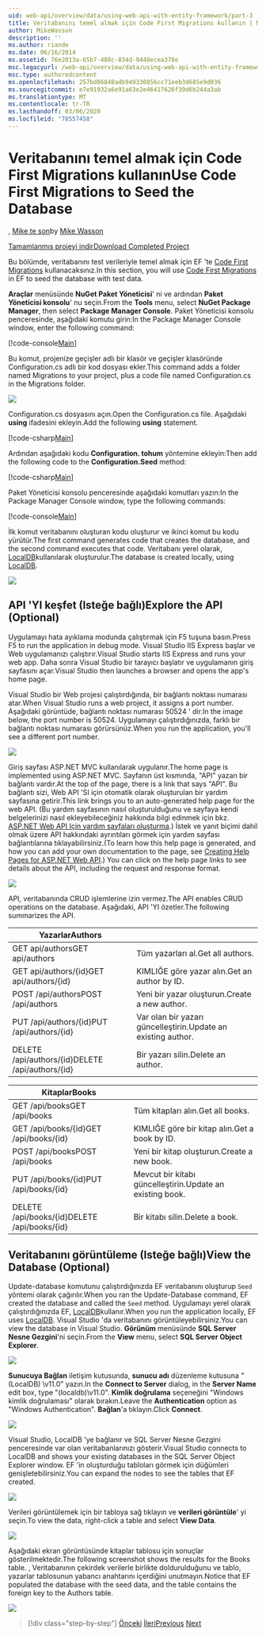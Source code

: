 ```yaml
---
uid: web-api/overview/data/using-web-api-with-entity-framework/part-3
title: Veritabanını temel almak için Code First Migrations kullanın | Microsoft Docs
author: MikeWasson
description: ''
ms.author: riande
ms.date: 06/16/2014
ms.assetid: 76e2013a-65b7-488c-834d-9448ecea378e
msc.legacyurl: /web-api/overview/data/using-web-api-with-entity-framework/part-3
msc.type: authoredcontent
ms.openlocfilehash: 257bd06848adb949330856cc71eeb3d685e9d036
ms.sourcegitcommit: e7e91932a6e91a63e2e46417626f39d6b244a3ab
ms.translationtype: MT
ms.contentlocale: tr-TR
ms.lasthandoff: 03/06/2020
ms.locfileid: "78557458"
---
```

# <a name="use-code-first-migrations-to-seed-the-database"></a><span data-ttu-id="cf07b-102">Veritabanını temel almak için Code First Migrations kullanın</span><span class="sxs-lookup"><span data-stu-id="cf07b-102">Use Code First Migrations to Seed the Database</span></span>

<span data-ttu-id="cf07b-103">, [Mike te son](https://github.com/MikeWasson)</span><span class="sxs-lookup"><span data-stu-id="cf07b-103">by [Mike Wasson](https://github.com/MikeWasson)</span></span>

[<span data-ttu-id="cf07b-104">Tamamlanmış projeyi indir</span><span class="sxs-lookup"><span data-stu-id="cf07b-104">Download Completed Project</span></span>](https://github.com/MikeWasson/BookService)

<span data-ttu-id="cf07b-105">Bu bölümde, veritabanını test verileriyle temel almak için EF 'te [Code First Migrations](https://msdn.microsoft.com/data/jj591621) kullanacaksınız.</span><span class="sxs-lookup"><span data-stu-id="cf07b-105">In this section, you will use [Code First Migrations](https://msdn.microsoft.com/data/jj591621) in EF to seed the database with test data.</span></span>

<span data-ttu-id="cf07b-106">**Araçlar** menüsünde **NuGet Paket Yöneticisi**' ni ve ardından **Paket Yöneticisi konsolu**' nu seçin.</span><span class="sxs-lookup"><span data-stu-id="cf07b-106">From the **Tools** menu, select **NuGet Package Manager**, then select **Package Manager Console**.</span></span> <span data-ttu-id="cf07b-107">Paket Yöneticisi konsolu penceresinde, aşağıdaki komutu girin:</span><span class="sxs-lookup"><span data-stu-id="cf07b-107">In the Package Manager Console window, enter the following command:</span></span>

[!code-console[Main](part-3/samples/sample1.cmd)]

<span data-ttu-id="cf07b-108">Bu komut, projenize geçişler adlı bir klasör ve geçişler klasöründe Configuration.cs adlı bir kod dosyası ekler.</span><span class="sxs-lookup"><span data-stu-id="cf07b-108">This command adds a folder named Migrations to your project, plus a code file named Configuration.cs in the Migrations folder.</span></span>

![](part-3/_static/image1.png)

<span data-ttu-id="cf07b-109">Configuration.cs dosyasını açın.</span><span class="sxs-lookup"><span data-stu-id="cf07b-109">Open the Configuration.cs file.</span></span> <span data-ttu-id="cf07b-110">Aşağıdaki **using** ifadesini ekleyin.</span><span class="sxs-lookup"><span data-stu-id="cf07b-110">Add the following **using** statement.</span></span>

[!code-csharp[Main](part-3/samples/sample2.cs)]

<span data-ttu-id="cf07b-111">Ardından aşağıdaki kodu **Configuration. tohum** yöntemine ekleyin:</span><span class="sxs-lookup"><span data-stu-id="cf07b-111">Then add the following code to the **Configuration.Seed** method:</span></span>

[!code-csharp[Main](part-3/samples/sample3.cs)]

<span data-ttu-id="cf07b-112">Paket Yöneticisi konsolu penceresinde aşağıdaki komutları yazın:</span><span class="sxs-lookup"><span data-stu-id="cf07b-112">In the Package Manager Console window, type the following commands:</span></span>

[!code-console[Main](part-3/samples/sample4.cmd)]

<span data-ttu-id="cf07b-113">İlk komut veritabanını oluşturan kodu oluşturur ve ikinci komut bu kodu yürütür.</span><span class="sxs-lookup"><span data-stu-id="cf07b-113">The first command generates code that creates the database, and the second command executes that code.</span></span> <span data-ttu-id="cf07b-114">Veritabanı yerel olarak, [LocalDB](https://msdn.microsoft.com/library/hh510202.aspx)kullanılarak oluşturulur.</span><span class="sxs-lookup"><span data-stu-id="cf07b-114">The database is created locally, using [LocalDB](https://msdn.microsoft.com/library/hh510202.aspx).</span></span>

![](part-3/_static/image2.png)

## <a name="explore-the-api-optional"></a><span data-ttu-id="cf07b-115">API 'YI keşfet (Isteğe bağlı)</span><span class="sxs-lookup"><span data-stu-id="cf07b-115">Explore the API (Optional)</span></span>

<span data-ttu-id="cf07b-116">Uygulamayı hata ayıklama modunda çalıştırmak için F5 tuşuna basın.</span><span class="sxs-lookup"><span data-stu-id="cf07b-116">Press F5 to run the application in debug mode.</span></span> <span data-ttu-id="cf07b-117">Visual Studio IIS Express başlar ve Web uygulamanızı çalıştırır.</span><span class="sxs-lookup"><span data-stu-id="cf07b-117">Visual Studio starts IIS Express and runs your web app.</span></span> <span data-ttu-id="cf07b-118">Daha sonra Visual Studio bir tarayıcı başlatır ve uygulamanın giriş sayfasını açar.</span><span class="sxs-lookup"><span data-stu-id="cf07b-118">Visual Studio then launches a browser and opens the app's home page.</span></span>

<span data-ttu-id="cf07b-119">Visual Studio bir Web projesi çalıştırdığında, bir bağlantı noktası numarası atar.</span><span class="sxs-lookup"><span data-stu-id="cf07b-119">When Visual Studio runs a web project, it assigns a port number.</span></span> <span data-ttu-id="cf07b-120">Aşağıdaki görüntüde, bağlantı noktası numarası 50524 ' dir.</span><span class="sxs-lookup"><span data-stu-id="cf07b-120">In the image below, the port number is 50524.</span></span> <span data-ttu-id="cf07b-121">Uygulamayı çalıştırdığınızda, farklı bir bağlantı noktası numarası görürsünüz.</span><span class="sxs-lookup"><span data-stu-id="cf07b-121">When you run the application, you'll see a different port number.</span></span>

![](part-3/_static/image3.png)

<span data-ttu-id="cf07b-122">Giriş sayfası ASP.NET MVC kullanılarak uygulanır.</span><span class="sxs-lookup"><span data-stu-id="cf07b-122">The home page is implemented using ASP.NET MVC.</span></span> <span data-ttu-id="cf07b-123">Sayfanın üst kısmında, "API" yazan bir bağlantı vardır.</span><span class="sxs-lookup"><span data-stu-id="cf07b-123">At the top of the page, there is a link that says "API".</span></span> <span data-ttu-id="cf07b-124">Bu bağlantı sizi, Web API 'SI için otomatik olarak oluşturulan bir yardım sayfasına getirir.</span><span class="sxs-lookup"><span data-stu-id="cf07b-124">This link brings you to an auto-generated help page for the web API.</span></span> <span data-ttu-id="cf07b-125">(Bu yardım sayfasının nasıl oluşturulduğunu ve sayfaya kendi belgelerinizi nasıl ekleyebileceğiniz hakkında bilgi edinmek için bkz. [ASP.NET Web API Için yardım sayfaları oluşturma](../../getting-started-with-aspnet-web-api/creating-api-help-pages.md).) İstek ve yanıt biçimi dahil olmak üzere API hakkındaki ayrıntıları görmek için yardım sayfası bağlantılarına tıklayabilirsiniz.</span><span class="sxs-lookup"><span data-stu-id="cf07b-125">(To learn how this help page is generated, and how you can add your own documentation to the page, see [Creating Help Pages for ASP.NET Web API](../../getting-started-with-aspnet-web-api/creating-api-help-pages.md).) You can click on the help page links to see details about the API, including the request and response format.</span></span>

![](part-3/_static/image4.png)

<span data-ttu-id="cf07b-126">API, veritabanında CRUD işlemlerine izin vermez.</span><span class="sxs-lookup"><span data-stu-id="cf07b-126">The API enables CRUD operations on the database.</span></span> <span data-ttu-id="cf07b-127">Aşağıdaki, API 'YI özetler.</span><span class="sxs-lookup"><span data-stu-id="cf07b-127">The following summarizes the API.</span></span>

| <span data-ttu-id="cf07b-128">Yazarlar</span><span class="sxs-lookup"><span data-stu-id="cf07b-128">Authors</span></span> |  |
| --- | -- |
| <span data-ttu-id="cf07b-129">GET api/authors</span><span class="sxs-lookup"><span data-stu-id="cf07b-129">GET api/authors</span></span> | <span data-ttu-id="cf07b-130">Tüm yazarları al.</span><span class="sxs-lookup"><span data-stu-id="cf07b-130">Get all authors.</span></span> |
| <span data-ttu-id="cf07b-131">GET api/authors/{id}</span><span class="sxs-lookup"><span data-stu-id="cf07b-131">GET api/authors/{id}</span></span> | <span data-ttu-id="cf07b-132">KIMLIĞE göre yazar alın.</span><span class="sxs-lookup"><span data-stu-id="cf07b-132">Get an author by ID.</span></span> |
| <span data-ttu-id="cf07b-133">POST /api/authors</span><span class="sxs-lookup"><span data-stu-id="cf07b-133">POST /api/authors</span></span> | <span data-ttu-id="cf07b-134">Yeni bir yazar oluşturun.</span><span class="sxs-lookup"><span data-stu-id="cf07b-134">Create a new author.</span></span> |
| <span data-ttu-id="cf07b-135">PUT /api/authors/{id}</span><span class="sxs-lookup"><span data-stu-id="cf07b-135">PUT /api/authors/{id}</span></span> | <span data-ttu-id="cf07b-136">Var olan bir yazarı güncelleştirin.</span><span class="sxs-lookup"><span data-stu-id="cf07b-136">Update an existing author.</span></span> |
| <span data-ttu-id="cf07b-137">DELETE /api/authors/{id}</span><span class="sxs-lookup"><span data-stu-id="cf07b-137">DELETE /api/authors/{id}</span></span> | <span data-ttu-id="cf07b-138">Bir yazarı silin.</span><span class="sxs-lookup"><span data-stu-id="cf07b-138">Delete an author.</span></span> |

| <span data-ttu-id="cf07b-139">Kitaplar</span><span class="sxs-lookup"><span data-stu-id="cf07b-139">Books</span></span> |  |
| --- | -- |
| <span data-ttu-id="cf07b-140">GET /api/books</span><span class="sxs-lookup"><span data-stu-id="cf07b-140">GET /api/books</span></span> | <span data-ttu-id="cf07b-141">Tüm kitapları alın.</span><span class="sxs-lookup"><span data-stu-id="cf07b-141">Get all books.</span></span> |
| <span data-ttu-id="cf07b-142">GET /api/books/{id}</span><span class="sxs-lookup"><span data-stu-id="cf07b-142">GET /api/books/{id}</span></span> | <span data-ttu-id="cf07b-143">KIMLIĞE göre bir kitap alın.</span><span class="sxs-lookup"><span data-stu-id="cf07b-143">Get a book by ID.</span></span> |
| <span data-ttu-id="cf07b-144">POST /api/books</span><span class="sxs-lookup"><span data-stu-id="cf07b-144">POST /api/books</span></span> | <span data-ttu-id="cf07b-145">Yeni bir kitap oluşturun.</span><span class="sxs-lookup"><span data-stu-id="cf07b-145">Create a new book.</span></span> |
| <span data-ttu-id="cf07b-146">PUT /api/books/{id}</span><span class="sxs-lookup"><span data-stu-id="cf07b-146">PUT /api/books/{id}</span></span> | <span data-ttu-id="cf07b-147">Mevcut bir kitabı güncelleştirin.</span><span class="sxs-lookup"><span data-stu-id="cf07b-147">Update an existing book.</span></span> |
| <span data-ttu-id="cf07b-148">DELETE /api/books/{id}</span><span class="sxs-lookup"><span data-stu-id="cf07b-148">DELETE /api/books/{id}</span></span> | <span data-ttu-id="cf07b-149">Bir kitabı silin.</span><span class="sxs-lookup"><span data-stu-id="cf07b-149">Delete a book.</span></span> |

## <a name="view-the-database-optional"></a><span data-ttu-id="cf07b-150">Veritabanını görüntüleme (Isteğe bağlı)</span><span class="sxs-lookup"><span data-stu-id="cf07b-150">View the Database (Optional)</span></span>

<span data-ttu-id="cf07b-151">Update-database komutunu çalıştırdığınızda EF veritabanını oluşturup `Seed` yöntemi olarak çağırılır.</span><span class="sxs-lookup"><span data-stu-id="cf07b-151">When you ran the Update-Database command, EF created the database and called the `Seed` method.</span></span> <span data-ttu-id="cf07b-152">Uygulamayı yerel olarak çalıştırdığınızda EF, [LocalDB](https://blogs.msdn.com/b/sqlexpress/archive/2011/07/12/introducing-localdb-a-better-sql-express.aspx)kullanır.</span><span class="sxs-lookup"><span data-stu-id="cf07b-152">When you run the application locally, EF uses [LocalDB](https://blogs.msdn.com/b/sqlexpress/archive/2011/07/12/introducing-localdb-a-better-sql-express.aspx).</span></span> <span data-ttu-id="cf07b-153">Visual Studio 'da veritabanını görüntüleyebilirsiniz.</span><span class="sxs-lookup"><span data-stu-id="cf07b-153">You can view the database in Visual Studio.</span></span> <span data-ttu-id="cf07b-154">**Görünüm** menüsünde **SQL Server Nesne Gezgini**'ni seçin.</span><span class="sxs-lookup"><span data-stu-id="cf07b-154">From the **View** menu, select **SQL Server Object Explorer**.</span></span>

![](part-3/_static/image5.png)

<span data-ttu-id="cf07b-155">**Sunucuya Bağlan** iletişim kutusunda, **sunucu adı** düzenleme kutusuna "(LocalDB) \v11.0" yazın.</span><span class="sxs-lookup"><span data-stu-id="cf07b-155">In the **Connect to Server** dialog, in the **Server Name** edit box, type "(localdb)\v11.0".</span></span> <span data-ttu-id="cf07b-156">**Kimlik doğrulama** seçeneğini "Windows kimlik doğrulaması" olarak bırakın.</span><span class="sxs-lookup"><span data-stu-id="cf07b-156">Leave the **Authentication** option as "Windows Authentication".</span></span> <span data-ttu-id="cf07b-157">**Bağlan**'a tıklayın.</span><span class="sxs-lookup"><span data-stu-id="cf07b-157">Click **Connect**.</span></span>

![](part-3/_static/image6.png)

<span data-ttu-id="cf07b-158">Visual Studio, LocalDB 'ye bağlanır ve SQL Server Nesne Gezgini penceresinde var olan veritabanlarınızı gösterir.</span><span class="sxs-lookup"><span data-stu-id="cf07b-158">Visual Studio connects to LocalDB and shows your existing databases in the SQL Server Object Explorer window.</span></span> <span data-ttu-id="cf07b-159">EF 'in oluşturduğu tabloları görmek için düğümleri genişletebilirsiniz.</span><span class="sxs-lookup"><span data-stu-id="cf07b-159">You can expand the nodes to see the tables that EF created.</span></span>

![](part-3/_static/image7.png)

<span data-ttu-id="cf07b-160">Verileri görüntülemek için bir tabloya sağ tıklayın ve **verileri görüntüle**' yi seçin.</span><span class="sxs-lookup"><span data-stu-id="cf07b-160">To view the data, right-click a table and select **View Data**.</span></span>

![](part-3/_static/image8.png)

<span data-ttu-id="cf07b-161">Aşağıdaki ekran görüntüsünde kitaplar tablosu için sonuçlar gösterilmektedir.</span><span class="sxs-lookup"><span data-stu-id="cf07b-161">The following screenshot shows the results for the Books table.</span></span> <span data-ttu-id="cf07b-162">, Veritabanının çekirdek verilerle birlikte doldurulduğunu ve tablo, yazarlar tablosunun yabancı anahtarını içerdiğini unutmayın.</span><span class="sxs-lookup"><span data-stu-id="cf07b-162">Notice that EF populated the database with the seed data, and the table contains the foreign key to the Authors table.</span></span>

![](part-3/_static/image9.png)

> [!div class="step-by-step"]
> <span data-ttu-id="cf07b-163">[Önceki](part-2.md)
> [İleri](part-4.md)</span><span class="sxs-lookup"><span data-stu-id="cf07b-163">[Previous](part-2.md)
[Next](part-4.md)</span></span>
